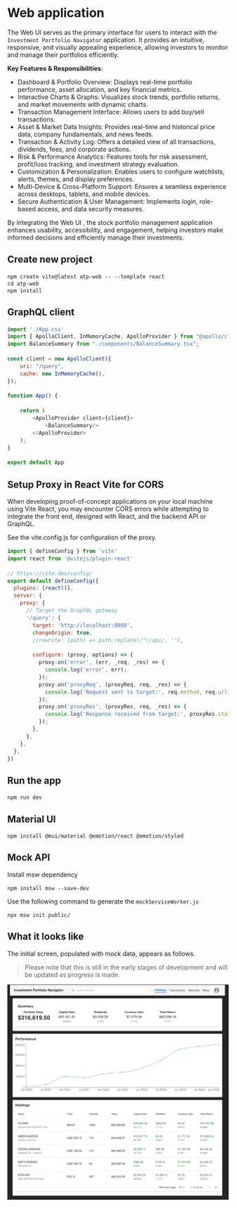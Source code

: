 # Web application
The Web UI serves as the primary interface for users to interact with the `Investment Portfolio Navigator` application. 
It provides an intuitive, responsive, and visually appealing experience, allowing investors to monitor and manage their portfolios efficiently.

__Key Features & Responsibilities__:
- Dashboard & Portfolio Overview: Displays real-time portfolio performance, asset allocation, and key financial metrics.
- Interactive Charts & Graphs: Visualizes stock trends, portfolio returns, and market movements with dynamic charts.
- Transaction Management Interface: Allows users to add buy/sell transactions.
- Asset & Market Data Insights: Provides real-time and historical price data, company fundamentals, and news feeds.
- Transaction & Activity Log: Offers a detailed view of all transactions, dividends, fees, and corporate actions.
- Risk & Performance Analytics: Features tools for risk assessment, profit/loss tracking, and investment strategy evaluation.
- Customization & Personalization: Enables users to configure watchlists, alerts, themes, and display preferences.
- Multi-Device & Cross-Platform Support: Ensures a seamless experience across desktops, tablets, and mobile devices.
- Secure Authentication & User Management: Implements login, role-based access, and data security measures.

By integrating the Web UI , the stock portfolio management application enhances usability, accessibility, and engagement, 
helping investors make informed decisions and efficiently manage their investments.


## Create new project
```shell
npm create vite@latest atp-web -- --template react
cd atp-web
npm install
```

## GraphQL client
```js
import './App.css'
import { ApolloClient, InMemoryCache, ApolloProvider } from "@apollo/client";
import BalanceSummary from "./components/BalanceSummary.tsx";

const client = new ApolloClient({
    uri: "/query",
    cache: new InMemoryCache(),
});

function App() {

    return (
        <ApolloProvider client={client}>
            <BalanceSummary/>
        </ApolloProvider>
    );
}

export default App
```

## Setup Proxy in React Vite for CORS
When developing proof-of-concept applications on your local machine using Vite React, you may encounter CORS errors 
while attempting to integrate the front end, designed with React, and the backend API or GraphQL.

See the vite.config.js for configuration of the proxy.

```js
import { defineConfig } from 'vite'
import react from '@vitejs/plugin-react'

// https://vite.dev/config/
export default defineConfig({
  plugins: [react()],
  server: {
    proxy: {
      // Target the GraphQL gateway
      '/query': {
        target: 'http://localhost:8080',
        changeOrigin: true,
        //rewrite: (path) => path.replace(/^\/api/, ''),

        configure: (proxy, options) => {
          proxy.on('error', (err, _req, _res) => {
            console.log('error', err);
          });
          proxy.on('proxyReq', (proxyReq, req, _res) => {
            console.log('Request sent to target:', req.method, req.url);
          });
          proxy.on('proxyRes', (proxyRes, req, _res) => {
            console.log('Response received from target:', proxyRes.statusCode, req.url);
          });
        },
      },
    },
  },
})
```

## Run the app
```shell
npm run dev
```

## Material UI
```shell
npm install @mui/material @emotion/react @emotion/styled
```

## Mock API
Install msw dependency
```shell
npm install msw --save-dev
```

Use the following command to generate the `mockServiceWorker.js`
```shell
npx msw init public/
```

## What it looks like
The initial screen, populated with mock data, appears as follows.
> Please note that this is still in the early stages of development and will be updated as progress is made.

![screenshot.png](screenshot.png)